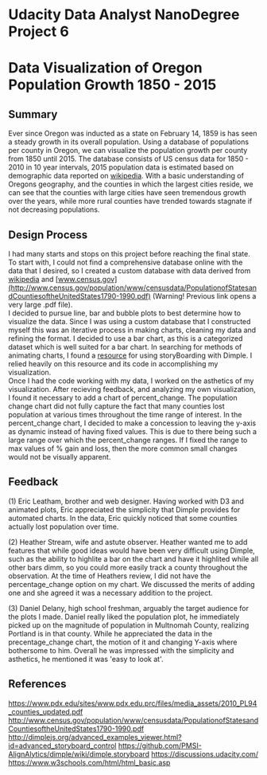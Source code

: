 # Udacity Data Analyst NanoDegree Project 6
# Data Visualization of Oregon Population Growth 1850 - 2015


## Summary
Ever since Oregon was inducted as a state on February 14, 1859 is has seen a steady growth in its overall
population. Using a database of populations per county in Oregon, we can visualize the population growth per county
from 1850 until 2015.  The database consists of US census data for 1850 - 2010 in 10 year intervals, 2015 
population data is estimated based on demographic data reported on [wikipedia](https://www.wikipedia.org/).
With a basic understanding of Oregons geography, and the counties in which the largest cities reside, we can 
see that the counties with large cities have seen tremendous growth over the years, while more rural counties
have trended towards stagnate if not decreasing populations.

## Design Process
I had many starts and stops on this project before reaching the final state.  To start with, I could not find a 
comprehensive database online with the data that I desired, so I created a custom database with data derived from
[wikipedia](https://www.wikipedia.org/) and [www.census.gov](http://www.census.gov/population/www/censusdata/PopulationofStatesandCountiesoftheUnitedStates1790-1990.pdf)
(Warning! Previous link opens a very large .pdf file).  
I decided to pursue line, bar and bubble plots to best determine how to visualize the data. Since I was using a custom database that
I constructed myself this was an iterative process in making charts, cleaning my data and refining the format.
I decided to use a bar chart, as this is a categorized dataset which is well suited for a bar chart. In searching 
for methods of animating charts, I found a [resource](http://dimplejs.org/advanced_examples_viewer.html?id=advanced_storyboard_control) for using 
storyBoarding with Dimple. I relied heavily on this resource and its code in accomplishing my visualization.  
Once I had the code working with my data, I worked on the asthetics of my visualization.
After recieving feedback, and analyzing my own visualization, I found it necessary to add a chart of percent_change. The
population change chart did not fully capture the fact that many counties lost population at various times throughout the
time range of interest. In the percent_change chart, I decided to make a concession to leaving the y-axis as dynamic 
instead of having fixed values. This is due to there being such a large range over which the percent_change ranges. If I 
fixed the range to max values of % gain and loss, then the more common small changes would not be visually apparent.

## Feedback
(1) Eric Leatham, brother and web designer.
  Having worked with D3 and animated plots, Eric appreciated the simplicity that Dimple provides for automated charts.
  In the data, Eric quickly noticed that some counties actually lost population over time. 
  
(2) Heather Stream, wife and astute observer.
  Heather wanted me to add features that while good ideas would have been very difficult using Dimple, such as the
  ability to highlite a bar on the chart and have it highlited while all other bars dimm, so you could more easily
  track a county throughout the observation. At the time of Heathers review, I did not have the percentage_change option
  on my chart. We discussed the merits of adding one and she agreed it was a necessary addition to the project.

(3) Daniel Delany, high school freshman, arguably the target audience for the plots I made.
  Daniel really liked the population plot, he immediately picked up on the magnitude of population in Multnomah
  County, realizing Portland is in that county. While he appreciated the data in the precentage_change chart, the 
  motion of it and changing Y-axis where bothersome to him. Overall he was impressed with the simplicity and asthetics, 
  he mentioned it was 'easy to look at'.

## References
https://www.pdx.edu/sites/www.pdx.edu.prc/files/media_assets/2010_PL94_counties_updated.pdf
http://www.census.gov/population/www/censusdata/PopulationofStatesandCountiesoftheUnitedStates1790-1990.pdf
http://dimplejs.org/advanced_examples_viewer.html?id=advanced_storyboard_control
https://github.com/PMSI-AlignAlytics/dimple/wiki/dimple.storyboard
https://discussions.udacity.com/
https://www.w3schools.com/html/html_basic.asp


